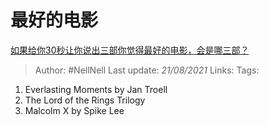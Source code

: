 # 最好的电影
[如果给你30秒让你说出三部你觉得最好的电影，会是哪三部？](https://www.zhihu.com/question/369042910/answer/1275897806)

> Author: #NellNell 
Last update: *21/08/2021* 
Links:
Tags: 

1.  Everlasting Moments by Jan Troell
2.  The Lord of the Rings Trilogy
3.  Malcolm X by Spike Lee